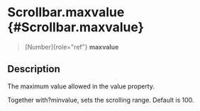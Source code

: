 Scrollbar.maxvalue {#Scrollbar.maxvalue}
==================

> [Number]{role="ref"} **maxvalue**

Description
-----------

The maximum value allowed in the value property.

Together with?minvalue, sets the scrolling range. Default is 100.
